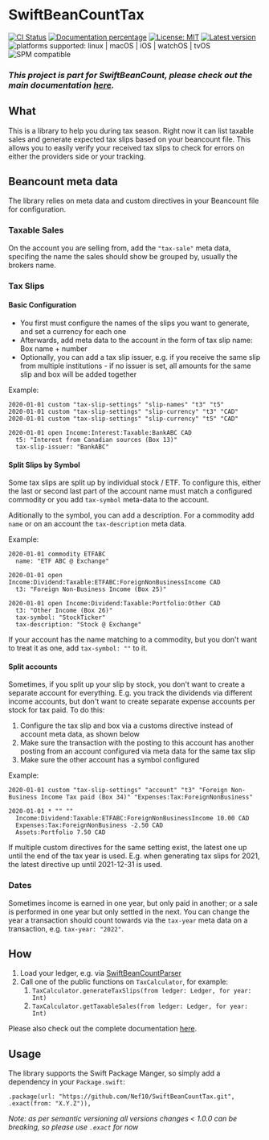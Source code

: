 # SwiftBeanCountTax

[![CI Status](https://github.com/Nef10/SwiftBeanCountTax/workflows/CI/badge.svg?event=push)](https://github.com/Nef10/SwiftBeanCountTax/actions?query=workflow%3A%22CI%22) [![Documentation percentage](https://nef10.github.io/SwiftBeanCountTax/badge.svg)](https://nef10.github.io/SwiftBeanCountTax/) [![License: MIT](https://img.shields.io/github/license/Nef10/SwiftBeanCountTax)](https://github.com/Nef10/SwiftBeanCountTax/blob/main/LICENSE) [![Latest version](https://img.shields.io/github/v/release/Nef10/SwiftBeanCountTax?label=SemVer&sort=semver)](https://github.com/Nef10/SwiftBeanCountTax/releases) ![platforms supported: linux | macOS | iOS | watchOS | tvOS](https://img.shields.io/badge/platform-linux%20%7C%20macOS%20%7C%20iOS%20%7C%20watchOS%20%7C%20tvOS-blue) ![SPM compatible](https://img.shields.io/badge/SPM-compatible-blue)

### ***This project is part for SwiftBeanCount, please check out the main documentation [here](https://github.com/Nef10/SwiftBeanCount).***

## What

This is a library to help you during tax season. Right now it can list taxable sales and generate expected tax slips based on your beancount file. This allows you to easily verify your received tax slips to check for errors on either the providers side or your tracking.

## Beancount meta data

The library relies on meta data and custom directives in your Beancount file for configuration.

### Taxable Sales

On the account you are selling from, add the `"tax-sale"` meta data, specifing the name the sales should show be grouped by, usually the brokers name.

### Tax Slips

#### Basic Configuration

* You first must configure the names of the slips you want to generate, and set a currency for each one
* Afterwards, add meta data to the account in the form of tax slip name: Box name + number
* Optionally, you can add a tax slip issuer, e.g. if you receive the same slip from multiple institutions - if no issuer is set, all amounts for the same slip and box will be added together

Example:

```
2020-01-01 custom "tax-slip-settings" "slip-names" "t3" "t5"
2020-01-01 custom "tax-slip-settings" "slip-currency" "t3" "CAD"
2020-01-01 custom "tax-slip-settings" "slip-currency" "t5" "CAD"

2020-01-01 open Income:Interest:Taxable:BankABC CAD
  t5: "Interest from Canadian sources (Box 13)"
  tax-slip-issuer: "BankABC"
```

#### Split Slips by Symbol

Some tax slips are split up by individual stock / ETF. To configure this, either the last or second last part of the account name must match a configured commodity or you add `tax-symbol` meta-data to the account.

Aditionally to the symbol, you can add a description. For a commodity add `name` or on an account the `tax-description` meta data.

Example:

```
2020-01-01 commodity ETFABC
  name: "ETF ABC @ Exchange"

2020-01-01 open Income:Dividend:Taxable:ETFABC:ForeignNonBusinessIncome CAD
  t3: "Foreign Non-Business Income (Box 25)"

2020-01-01 open Income:Dividend:Taxable:Portfolio:Other CAD
  t3: "Other Income (Box 26)"
  tax-symbol: "StockTicker"
  tax-description: "Stock @ Exchange"
```
If your account has the name matching to a commodity, but you don't want to treat it as one, add `tax-symbol: ""` to it.

#### Split accounts

Sometimes, if you split up your slip by stock, you don't want to create a separate account for everything. E.g. you track the dividends via different income accounts, but don't want to create separate expense accounts per stock for tax paid. To do this:

1. Configure the tax slip and box via a customs directive instead of account meta data, as shown below
1. Make sure the transaction with the posting to this account has another posting from an account configured via meta data for the same tax slip
1. Make sure the other account has a symbol configured

Example:

```
2020-01-01 custom "tax-slip-settings" "account" "t3" "Foreign Non-Business Income Tax paid (Box 34)" "Expenses:Tax:ForeignNonBusiness"

2020-01-01 * "" ""
  Income:Dividend:Taxable:ETFABC:ForeignNonBusinessIncome 10.00 CAD
  Expenses:Tax:ForeignNonBusiness -2.50 CAD
  Assets:Portfolio 7.50 CAD
```

If multiple custom directives for the same setting exist, the latest one up until the end of the tax year is used. E.g. when generating tax slips for 2021, the latest directive up until 2021-12-31 is used.

### Dates

Sometimes income is earned in one year, but only paid in another; or a sale is performed in one year but only settled in the next. You can change the year a transaction should count towards via the `tax-year` meta data on a transaction, e.g. `tax-year: "2022"`.

## How

1) Load your ledger, e.g. via  [SwiftBeanCountParser](https://github.com/Nef10/SwiftBeanCountParser)
2) Call one of the public functions on `TaxCalculator`, for example:
    1) `TaxCalculator.generateTaxSlips(from ledger: Ledger, for year: Int)`
    2) `TaxCalculator.getTaxableSales(from ledger: Ledger, for year: Int)`

Please also check out the complete documentation [here](https://nef10.github.io/SwiftBeanCountTax/).

## Usage

The library supports the Swift Package Manger, so simply add a dependency in your `Package.swift`:

```
.package(url: "https://github.com/Nef10/SwiftBeanCountTax.git", .exact(from: "X.Y.Z")),
```

*Note: as per semantic versioning all versions changes < 1.0.0 can be breaking, so please use `.exact` for now*
